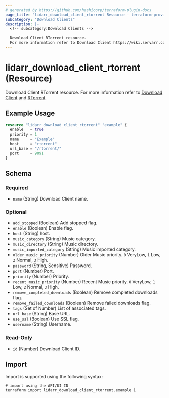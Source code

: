 ```yaml
---
# generated by https://github.com/hashicorp/terraform-plugin-docs
page_title: "lidarr_download_client_rtorrent Resource - terraform-provider-lidarr"
subcategory: "Download Clients"
description: |-
  <!-- subcategory:Download Clients -->
  
  Download Client RTorrent resource.
  For more information refer to Download Client https://wiki.servarr.com/lidarr/settings#download-clients and RTorrent https://wiki.servarr.com/lidarr/supported#rtorrent.
---
```


# lidarr_download_client_rtorrent (Resource)

<!-- subcategory:Download Clients -->
Download Client RTorrent resource.
For more information refer to [Download Client](https://wiki.servarr.com/lidarr/settings#download-clients) and [RTorrent](https://wiki.servarr.com/lidarr/supported#rtorrent).

## Example Usage

```terraform
resource "lidarr_download_client_rtorrent" "example" {
  enable   = true
  priority = 1
  name     = "Example"
  host     = "rtorrent"
  url_base = "/rtorrent/"
  port     = 9091
}
```

<!-- schema generated by tfplugindocs -->
## Schema

### Required

- `name` (String) Download Client name.

### Optional

- `add_stopped` (Boolean) Add stopped flag.
- `enable` (Boolean) Enable flag.
- `host` (String) host.
- `music_category` (String) Music category.
- `music_directory` (String) Music directory.
- `music_imported_category` (String) Music imported category.
- `older_music_priority` (Number) Older Music priority. `0` VeryLow, `1` Low, `2` Normal, `3` High.
- `password` (String, Sensitive) Password.
- `port` (Number) Port.
- `priority` (Number) Priority.
- `recent_music_priority` (Number) Recent Music priority. `0` VeryLow, `1` Low, `2` Normal, `3` High.
- `remove_completed_downloads` (Boolean) Remove completed downloads flag.
- `remove_failed_downloads` (Boolean) Remove failed downloads flag.
- `tags` (Set of Number) List of associated tags.
- `url_base` (String) Base URL.
- `use_ssl` (Boolean) Use SSL flag.
- `username` (String) Username.

### Read-Only

- `id` (Number) Download Client ID.

## Import

Import is supported using the following syntax:

```shell
# import using the API/UI ID
terraform import lidarr_download_client_rtorrent.example 1
```
